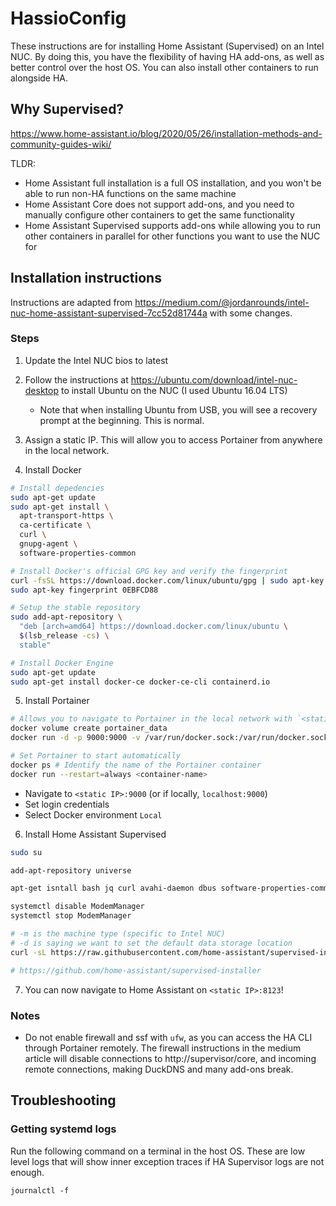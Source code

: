 # HassioConfig

These instructions are for installing Home Assistant (Supervised) on an Intel NUC. By doing this, you have the flexibility of having HA add-ons, as well as better control over the host OS. You can also install other containers to run alongside HA.

## Why Supervised?

https://www.home-assistant.io/blog/2020/05/26/installation-methods-and-community-guides-wiki/

TLDR:

- Home Assistant full installation is a full OS installation, and you won't be able to run non-HA functions on the same machine
- Home Assistant Core does not support add-ons, and you need to manually configure other containers to get the same functionality
- Home Assistant Supervised supports add-ons while allowing you to run other containers in parallel for other functions you want to use the NUC for

## Installation instructions

Instructions are adapted from https://medium.com/@jordanrounds/intel-nuc-home-assistant-supervised-7cc52d81744a with some changes.

### Steps

1. Update the Intel NUC bios to latest

2. Follow the instructions at https://ubuntu.com/download/intel-nuc-desktop to install Ubuntu on the NUC (I used Ubuntu 16.04 LTS)
    - Note that when installing Ubuntu from USB, you will see a recovery prompt at the beginning. This is normal.

3. Assign a static IP. This will allow you to access Portainer from anywhere in the local network.

4. Install Docker

```bash
# Install depedencies
sudo apt-get update
sudo apt-get install \
  apt-transport-https \
  ca-certificate \
  curl \
  gnupg-agent \
  software-properties-common

# Install Docker's official GPG key and verify the fingerprint
curl -fsSL https://download.docker.com/linux/ubuntu/gpg | sudo apt-key add -
sudo apt-key fingerprint 0EBFCD88

# Setup the stable repository
sudo add-apt-repository \
  "deb [arch=amd64] https://download.docker.com/linux/ubuntu \
  $(lsb_release -cs) \
  stable"

# Install Docker Engine
sudo apt-get update
sudo apt-get install docker-ce docker-ce-cli containerd.io
```

5. Install Portainer

```bash
# Allows you to navigate to Portainer in the local network with `<static IP>:9000`
docker volume create portainer_data
docker run -d -p 9000:9000 -v /var/run/docker.sock:/var/run/docker.sock -v portainer_data:/data portainer/portainer

# Set Portainer to start automatically
docker ps # Identify the name of the Portainer container
docker run --restart=always <container-name>
```

  - Navigate to `<static IP>:9000` (or if locally, `localhost:9000`)
  - Set login credentials
  - Select Docker environment `Local`

6. Install Home Assistant Supervised

```bash
sudo su

add-apt-repository universe

apt-get isntall bash jq curl avahi-daemon dbus software-properties-common apparmor-utils apt-transport-https ca-certificates network-manager socat

systemctl disable ModemManager
systemctl stop ModemManager

# -m is the machine type (specific to Intel NUC)
# -d is saying we want to set the default data storage location
curl -sL https://raw.githubusercontent.com/home-assistant/supervised-installer/master/installer.sh | bash -s -- -m intel-nuc -d /home/docker/hassio

# https://github.com/home-assistant/supervised-installer
```

7. You can now navigate to Home Assistant on `<static IP>:8123`!

### Notes

- Do not enable firewall and ssf with `ufw`, as you can access the HA CLI through Portainer remotely. The firewall instructions in the medium article will disable connections to http://supervisor/core, and incoming remote connections, making DuckDNS and many add-ons break.

## Troubleshooting

### Getting systemd logs

Run the following command on a terminal in the host OS. These are low level logs that will show inner exception traces if HA Supervisor logs are not enough.
```
journalctl -f
```

